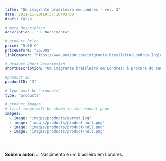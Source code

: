 ```yaml
---
title: "Um imigrante brasileiro em Londres - vol. 3"
date: 2011-11-28T10:37:16+03:00
draft: false

# meta description
description : "J. Nascimento"

# product Price
price: "5.00 €"
priceBefore: "25.00$"
linkComprar: "https://www.amazon.com/imigrante-brasileiro-Londres-Inglaterra-Brasileiro-ebook/dp/B083JFP9Z2/"

# Product Short Description
shortDescription: "Um imigrante brasileiro em Londres: à procura do sentido da vida na Inglaterra é o terceiro e último livro da série, em que João conta a sua primeira viagem de volta ao Brasil e os sentimentos contraditórios de pertencimento e  distância com relação às duas cidades que passaram a formar o seu mapa afetivo. Indeciso sobre qual o rumo do seu futuro, João tenta escolher o melhor caminho, mesmo sabendo que atravessará turbulências e perdas inevitáveis. Mais uma vez, a coragem, a alegria e a fé em um futuro melhor serão as armas inseparáveis deste brasileiro que não conhece fronteiras para os seus sonhos."

#product ID
productID: "3"

# type must be "products"
type: "products"

# product Images
# first image will be shown in the product page
images:
  - image: "images/products/garret.jpg"
  - image: "images/products/product-null.png"
  - image: "images/products/product-null.png"
  - image: "images/products/product-null.png"


---
```


**Sobre o autor**: J. Nascimento é um brasileiro em Londres.